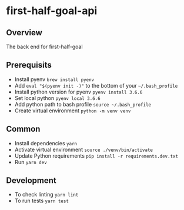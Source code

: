 # first-half-goal-api

## Overview
The back end for first-half-goal

## Prerequisits
- Install pyenv `brew install pyenv`
- Add `eval "$(pyenv init -)"` to the bottom of your `~/.bash_profile`
- Install python version for pyenv `pyenv install 3.6.6`
- Set local python `pyenv local 3.6.6`
- Add python path to bash profile `source ~/.bash_profile`
- Create virtual environment `python -m venv venv`

## Common
- Install dependencies `yarn`
- Activate virtual environment `source ./venv/bin/activate`
- Update Python requirements `pip install -r requirements.dev.txt`
- Run `yarn dev`

## Development
- To check linting `yarn lint`
- To run tests `yarn test`
